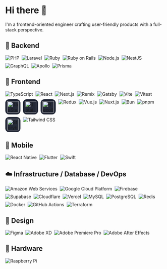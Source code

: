 # Hi there 🦄

I'm a frontend-oriented engineer crafting user-friendly products with a full-stack perspective.

## 🧠 Backend
<div style="display:flex;gap:8px;flex-wrap:wrap;">
  <img src="https://skillicons.dev/icons?i=php" alt="PHP" />
  <img src="https://skillicons.dev/icons?i=laravel" alt="Laravel" />
  <img src="https://skillicons.dev/icons?i=ruby" alt="Ruby" />
  <img src="https://skillicons.dev/icons?i=rails" alt="Ruby on Rails" />
  <img src="https://skillicons.dev/icons?i=nodejs" alt="Node.js" />
  <img src="https://skillicons.dev/icons?i=nestjs" alt="NestJS" />
  <img src="https://skillicons.dev/icons?i=graphql" alt="GraphQL" />
  <img src="https://skillicons.dev/icons?i=apollo" alt="Apollo" />
  <img src="https://skillicons.dev/icons?i=prisma" alt="Prisma" />
</div>

## 💅 Frontend
<div style="display:flex;gap:8px;flex-wrap:wrap;">
  <img src="https://skillicons.dev/icons?i=ts" alt="TypeScript" />
  <img src="https://skillicons.dev/icons?i=react" alt="React" />
  <img src="https://skillicons.dev/icons?i=next" alt="Next.js" />
  <img src="https://skillicons.dev/icons?i=remix" alt="Remix" />
  <img src="https://skillicons.dev/icons?i=gatsby" alt="Gatsby" />
  <img src="https://skillicons.dev/icons?i=vite" alt="Vite" />
  <img src="https://skillicons.dev/icons?i=vitest" alt="Vitest" />
  <span style="
    width: 48px;
    height: 48px;
    background-color: #242938;
    border-radius: 12px;
    display: inline-flex;
    align-items: center;
    justify-content: center;
  ">
    <img src="https://tanstack.com/favicon.ico" alt="TanStack Query" width="36" height="36" />
  </span>
  <span style="
    width: 48px;
    height: 48px;
    background-color: #242938;
    border-radius: 12px;
    display: inline-flex;
    align-items: center;
    justify-content: center;
  ">
    <img src="https://jotai.org/favicon.svg" alt="Jotai" width="36" height="36" />
  </span>
  <span style="
    width: 48px;
    height: 48px;
    background-color: #242938;
    border-radius: 12px;
    display: inline-flex;
    align-items: center;
    justify-content: center;
  ">
    <img src="https://recoiljs.org/img/logo.svg" alt="Recoil" width="36" height="36" />
  </span>
  <img src="https://skillicons.dev/icons?i=redux" alt="Redux" />
  <img src="https://skillicons.dev/icons?i=vue" alt="Vue.js" />
  <img src="https://skillicons.dev/icons?i=nuxt" alt="Nuxt.js" />
  <img src="https://skillicons.dev/icons?i=bun" alt="Bun" />
  <img src="https://skillicons.dev/icons?i=pnpm" alt="pnpm" />
  <span style="
    width: 48px;
    height: 48px;
    background-color: #242938;
    border-radius: 12px;
    display: inline-flex;
    align-items: center;
    justify-content: center;
  ">
    <img src="https://storybook.js.org/icon.svg" alt="Storybook" width="36" height="36" />
  </span>
  <img src="https://skillicons.dev/icons?i=tailwind" alt="Tailwind CSS" />
</div>

## 📱 Mobile
<div style="display:flex;gap:8px;flex-wrap:wrap;">
  <img src="https://skillicons.dev/icons?i=react" alt="React Native" />
  <img src="https://skillicons.dev/icons?i=flutter" alt="Flutter" />
  <img src="https://skillicons.dev/icons?i=swift" alt="Swift" />
</div>

## ☁️ Infrastructure / Database / DevOps
<div style="display:flex;gap:8px;flex-wrap:wrap;">
  <img src="https://skillicons.dev/icons?i=aws" alt="Amazon Web Services" />
  <img src="https://skillicons.dev/icons?i=gcp" alt="Google Cloud Platform" />
  <img src="https://skillicons.dev/icons?i=firebase" alt="Firebase" />
  <img src="https://skillicons.dev/icons?i=supabase" alt="Supabase" />
  <img src="https://skillicons.dev/icons?i=cloudflare" alt="Cloudflare" />
  <img src="https://skillicons.dev/icons?i=vercel" alt="Vercel" />
  <img src="https://skillicons.dev/icons?i=mysql" alt="MySQL" />
  <img src="https://skillicons.dev/icons?i=postgres" alt="PostgreSQL" />
  <img src="https://skillicons.dev/icons?i=redis" alt="Redis" />
  <img src="https://skillicons.dev/icons?i=docker" alt="Docker" />
  <img src="https://skillicons.dev/icons?i=githubactions" alt="GitHub Actions" />
  <img src="https://skillicons.dev/icons?i=terraform" alt="Terraform" />
</div>

## 🎨 Design
<div style="display:flex;gap:8px;flex-wrap:wrap;">
  <img src="https://skillicons.dev/icons?i=figma" alt="Figma" />
  <img src="https://skillicons.dev/icons?i=xd" alt="Adobe XD" />
  <img src="https://skillicons.dev/icons?i=pr" alt="Adobe Premiere Pro" />
  <img src="https://skillicons.dev/icons?i=ae" alt="Adobe After Effects" />
</div>

## 🤖 Hardware
<div style="display:flex;gap:8px;flex-wrap:wrap;">
  <img src="https://skillicons.dev/icons?i=raspberrypi" alt="Raspberry Pi" />
</div>
